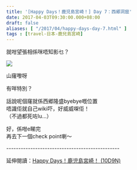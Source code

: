 ```yaml
---
title: '[Happy Days！鹿児島宮崎！] Day 7：西郷洞窟'
date: 2017-04-03T09:30:00.000+08:00
draft: false
aliases: [ "/2017/04/happy-days-day-7.html" ]
tags : [travel-日本-鹿兒島宮崎]
---
```


就咁望張相係咪唔知影乜？  

![](/images/kojkmi7c.jpg)

山窿嚟呀  
  
有咩特別？  
  
話說呢個窿就係西郷隆盛byebye嘅位置  
唔識佢就自己wiki吓，好威威㗎佢！  
（不過都死咗lu...）  
  
好，係咁e睇完  
再去下一個check point喇～  
  
\-----------------------------------------------  
  
延伸閱讀：[Happy Days！鹿児島宮崎！ (10D9N)](https://hidie.net/kojkmi10d9n/)
